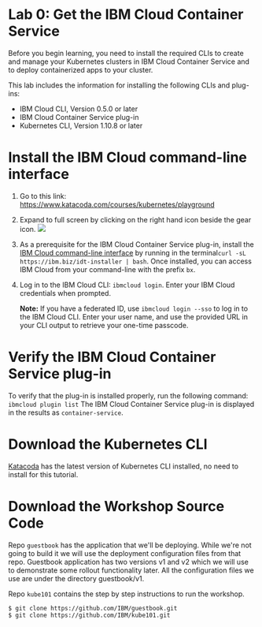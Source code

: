 # Lab 0: Get the IBM Cloud Container Service

Before you begin learning, you need to install the required CLIs to create and manage your Kubernetes clusters in IBM Cloud Container Service and to deploy containerized apps to your cluster.

This lab includes the information for installing the following CLIs and plug-ins:

* IBM Cloud CLI, Version 0.5.0 or later
* IBM Cloud Container Service plug-in
* Kubernetes CLI, Version 1.10.8 or later

# Install the IBM Cloud command-line interface

1. Go to this link: https://www.katacoda.com/courses/kubernetes/playground
2. Expand to full screen by clicking on the right hand icon beside the gear icon.
![](https://paper-attachments.dropbox.com/s_D8A14BDF28207FA36C22286DD4C95973B9B2CC1251CEE085A6FB91263BC0E46C_1557185836656_Screen+Shot+2019-05-06+at+3.46.13+PM.png)

3. As a prerequisite for the IBM Cloud Container Service plug-in, install the [IBM Cloud command-line interface](https://clis.ng.bluemix.net/ui/home.html) by running in the terminal`curl -sL https://ibm.biz/idt-installer | bash`. Once installed, you can access IBM Cloud from your command-line with the prefix `bx`.

4. Log in to the IBM Cloud CLI: `ibmcloud login`.
Enter your IBM Cloud credentials when prompted.

   **Note:** If you have a federated ID, use `ibmcloud login --sso` to log in to the IBM Cloud CLI. Enter your user name, and use the provided URL in your CLI output to retrieve your one-time passcode. 

# Verify the IBM Cloud Container Service plug-in
To verify that the plug-in is installed properly, run the following command:
```ibmcloud plugin list```
The IBM Cloud Container Service plug-in is displayed in the results as `container-service`.

# Download the Kubernetes CLI

[Katacoda](https://www.katacoda.com/courses/kubernetes/playground#) has the latest version of Kubernetes CLI installed, no need to install for this tutorial. 

# Download the Workshop Source Code
Repo `guestbook` has the application that we'll be deploying.
While we're not going to build it we will use the deployment configuration files from that repo.
Guestbook application has two versions v1 and v2 which we will use to demonstrate some rollout
functionality later. All the configuration files we use are under the directory guestbook/v1.

Repo `kube101` contains the step by step instructions to run the workshop.

```console
$ git clone https://github.com/IBM/guestbook.git
$ git clone https://github.com/IBM/kube101.git
```
